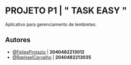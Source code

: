 # PROJETO P1  |  " TASK EASY " 

Aplicativo para gerenciamento de lembretes.


## Autores

- [@FelipeProtazio](https://github.com/FelipeProtazio) | **2040482213012**
- [@RaphaelCarvalho](https://github.com/im-rapha) | **2040482213035**